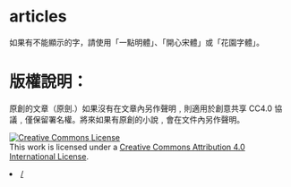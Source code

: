 # articles

如果有不能顯示的字，請使用「一點明體」、「開心宋體」或「花園字體」。

# 版權說明：

原創的文章（原劍.）如果沒有在文章內另作聲明﹐則適用於創意共享 CC4.0 協議﹐僅保留署名權。將來如果有原創的小說﹐會在文件內另作聲明。

<a rel="license" href="http://creativecommons.org/licenses/by/4.0/"><img alt="Creative Commons License" style="border-width:0" src="https://i.creativecommons.org/l/by/4.0/88x31.png" /></a><br />This work is licensed under a <a rel="license" href="http://creativecommons.org/licenses/by/4.0/">Creative Commons Attribution 4.0 International License</a>.

<li><a href="/">/</a></li>
